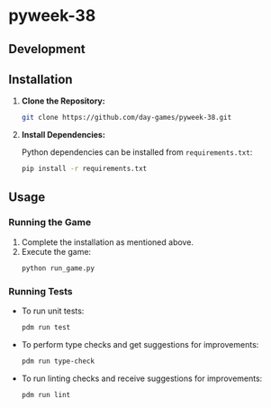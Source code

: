 # pyweek-38

## Development

## Installation

1. **Clone the Repository:**

    ```bash
    git clone https://github.com/day-games/pyweek-38.git
    ```

2. **Install Dependencies:**

   Python dependencies can be installed from `requirements.txt`:

    ```bash
    pip install -r requirements.txt
    ```

## Usage  
### Running the Game
1. Complete the installation as mentioned above.
2. Execute the game:
    ```bash
    python run_game.py
    ```

### Running Tests
- To run unit tests:
    ```bash
    pdm run test
    ```
- To perform type checks and get suggestions for improvements:
    ```bash
    pdm run type-check
    ```
- To run linting checks and receive suggestions for improvements:
    ```bash
    pdm run lint
    ```